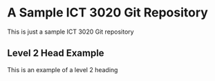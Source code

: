# A Sample ICT 3020 Git Repository

This is just a sample ICT 3020 Git repository

## Level 2 Head Example

This is an example of a level 2 heading

